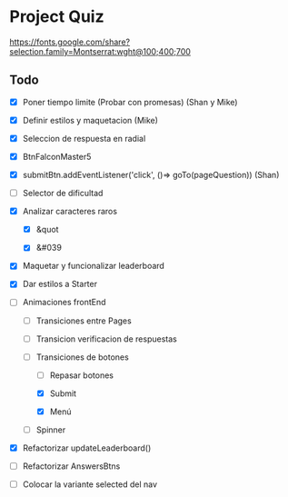 # Project Quiz

https://fonts.google.com/share?selection.family=Montserrat:wght@100;400;700

## Todo

- [X] Poner tiempo limite (Probar con promesas) (Shan y Mike)

- [X] Definir estilos y maquetacion (Mike)

- [X] Seleccion de respuesta en radial

- [X] BtnFalconMaster5

- [X] submitBtn.addEventListener('click', ()=> goTo(pageQuestion)) (Shan)

- [ ] Selector de dificultad

- [X] Analizar caracteres raros

    - [X] &quot

    - [X] &#039

- [X] Maquetar y funcionalizar leaderboard

- [X] Dar estilos a Starter

- [ ] Animaciones frontEnd

    - [ ] Transiciones entre Pages

    - [ ] Transicion verificacion de respuestas

    - [ ] Transiciones de botones

        - [ ] Repasar botones

        - [X] Submit

        - [X] Menú

    - [ ] Spinner

- [X] Refactorizar updateLeaderboard()

- [ ] Refactorizar AnswersBtns

- [ ] Colocar la variante selected del nav
